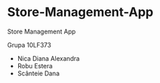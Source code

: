 # Store-Management-App
Store Management App

Grupa 10LF373
  - Nica Diana Alexandra
  - Robu Estera
  - Scânteie Dana
